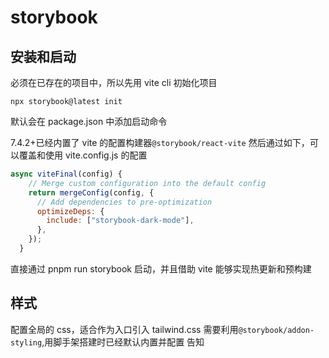 # storybook

## 安装和启动

必须在已存在的项目中，所以先用 vite cli 初始化项目

```shell
npx storybook@latest init
```

默认会在 package.json 中添加启动命令

7.4.2+已经内置了 vite 的配置构建器`@storybook/react-vite`
然后通过如下，可以覆盖和使用 vite.config.js 的配置

```js
async viteFinal(config) {
    // Merge custom configuration into the default config
    return mergeConfig(config, {
      // Add dependencies to pre-optimization
      optimizeDeps: {
        include: ["storybook-dark-mode"],
      },
    });
  }
```

直接通过 pnpm run storybook 启动，并且借助 vite 能够实现热更新和预构建

## 样式

配置全局的 css，适合作为入口引入 tailwind.css
需要利用`@storybook/addon-styling`,用脚手架搭建时已经默认内置并配置
告知

